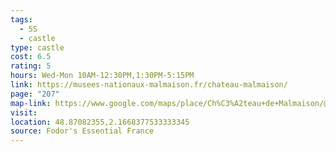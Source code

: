 ```yaml
---
tags:
  - 5S
  - castle
type: castle
cost: 6.5
rating: 5
hours: Wed-Mon 10AM-12:30PM,1:30PM-5:15PM
link: https://musees-nationaux-malmaison.fr/chateau-malmaison/
page: "207"
map-link: https://www.google.com/maps/place/Ch%C3%A2teau+de+Malmaison/@48.8708036,2.1642731,17z/data=!3m1!4b1!4m6!3m5!1s0x47e66347f282aa3b:0x40395bb885f27534!8m2!3d48.8708001!4d2.166848!16zL20vMGp4OGw?entry=ttu&g_ep=EgoyMDI0MDkwNC4wIKXMDSoASAFQAw%3D%3D
visit: 
location: 48.87082355,2.1668377533333345
source: Fodor's Essential France
---
```

